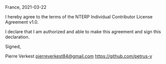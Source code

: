 France, 2021-03-22

I hereby agree to the terms of the NTERP Individual Contributor License
Agreement v1.0.

I declare that I am authorized and able to make this agreement and sign this
declaration.

Signed,

Pierre Verkest pierreverkest84@gmail.com https://github.com/petrus-v
